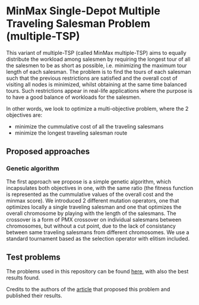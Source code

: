 # MinMax Single-Depot Multiple Traveling Salesman Problem (multiple-TSP)

This variant of multiple-TSP (called MinMax multiple-TSP) aims to equally distribute the workload among salesmen by requiring the longest tour of all the salesmen to be as short as possible, i.e. minimizing the maximum tour length of each salesman. The problem is to find the tours of each salesman such that the previous restrictions are satisfied and the overall cost of visiting all nodes is minimized, whilst obtaining at the same time balanced tours. Such restrictions appear in real-life applications where the purpose is to have a good balance of workloads for the salesmen.

In other words, we look to optimize a multi-objective problem, where the 2 objectives are:
 - minimize the cummulative cost of all the traveling salesmans
 - minimize the longest traveling salesman route
 
## Proposed approaches

### Genetic algorithm

The first approach we propose is a simple genetic algorithm, which incapsulates both objectives in one, with the same ratio (the fitness function is represented as the cummulative values of the overall cost and the minmax score). We introduced 2 different mutation operators, one that optimizes locally a single traveling salesman and one that optimizes the overall chromosome by playing with the length of the salesmans. The crossover is a form of PMX crossover on individual salesmans between chromosomes, but without a cut point, due to the lack of consistancy between same traveling salesmans from different chromosomes. We use a standard tournament based as the selection operator with elitism included.

## Test problems

The problems used in this repository can be found <a href="https://profs.info.uaic.ro/~mtsplib/MinMaxMTSP/index.html">here</a>, with also the best results found.

Credits to the authors of the <a href="https://link.springer.com/chapter/10.1007/978-3-319-19644-2_22">article</a> that proposed this problem and published their results.
